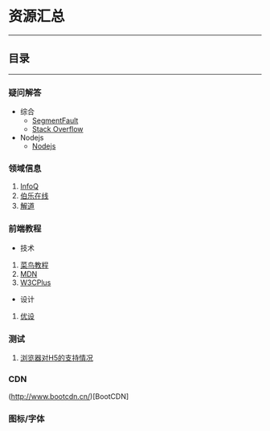 # 资源汇总
***
## 目录
***
### 疑问解答
- 综合
  + [SegmentFault](https://segmentfault.com/)
  + [Stack Overflow](https://stackoverflow.com/)
- Nodejs
  + [Nodejs](https://cnodejs.org/)
### 领域信息
1. [InfoQ](http://www.infoq.com/cn/)
2. [伯乐在线](http://www.jobbole.com/)
3. [解道](http://www.jdon.com/)
### 前端教程
- 技术
1. [菜鸟教程](http://www.runoob.com/)
2. [MDN](https://developer.mozilla.org/zh-CN/docs/Web/Guide/HTML/HTML5)
3. [W3CPlus](https://www.w3cplus.com/)
- 设计
1. [优设](http://www.uisdc.com/)
### 测试
1. [浏览器对H5的支持情况](http://html5test.com/index.html)
### CDN
(http://www.bootcdn.cn/)[BootCDN]
### 图标/字体
